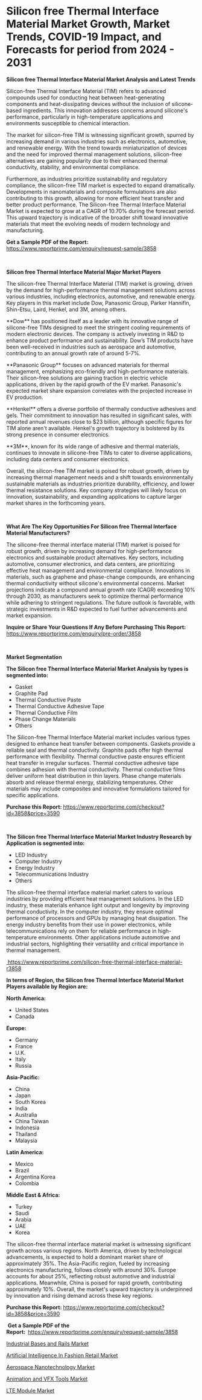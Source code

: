 <p><h1>Silicon free Thermal Interface Material Market Growth, Market Trends, COVID-19 Impact, and Forecasts for period from 2024 - 2031</h1></p><p><strong>Silicon free Thermal Interface Material Market Analysis and Latest Trends</strong></p>
<p><p>Silicon-free Thermal Interface Material (TIM) refers to advanced compounds used for conducting heat between heat-generating components and heat-dissipating devices without the inclusion of silicone-based ingredients. This innovation addresses concerns around silicone's performance, particularly in high-temperature applications and environments susceptible to chemical interaction. </p><p>The market for silicon-free TIM is witnessing significant growth, spurred by increasing demand in various industries such as electronics, automotive, and renewable energy. With the trend towards miniaturization of devices and the need for improved thermal management solutions, silicon-free alternatives are gaining popularity due to their enhanced thermal conductivity, stability, and environmental compliance. </p><p>Furthermore, as industries prioritize sustainability and regulatory compliance, the silicon-free TIM market is expected to expand dramatically. Developments in nanomaterials and composite formulations are also contributing to this growth, allowing for more efficient heat transfer and better product performance. The Silicon-free Thermal Interface Material Market is expected to grow at a CAGR of 10.70% during the forecast period. This upward trajectory is indicative of the broader shift toward innovative materials that meet the evolving needs of modern technology and manufacturing.</p></p>
<p><strong>Get a Sample PDF of the Report:&nbsp;</strong> <a href="https://www.reportprime.com/enquiry/request-sample/3858">https://www.reportprime.com/enquiry/request-sample/3858</a></p>
<p>&nbsp;</p>
<p><strong>Silicon free Thermal Interface Material Major Market Players</strong></p>
<p><p>The silicon-free Thermal Interface Material (TIM) market is growing, driven by the demand for high-performance thermal management solutions across various industries, including electronics, automotive, and renewable energy. Key players in this market include Dow, Panasonic Group, Parker Hannifin, Shin-Etsu, Laird, Henkel, and 3M, among others.</p><p>**Dow** has positioned itself as a leader with its innovative range of silicone-free TIMs designed to meet the stringent cooling requirements of modern electronic devices. The company is actively investing in R&D to enhance product performance and sustainability. Dow’s TIM products have been well-received in industries such as aerospace and automotive, contributing to an annual growth rate of around 5-7%.</p><p>**Panasonic Group** focuses on advanced materials for thermal management, emphasizing eco-friendly and high-performance materials. Their silicon-free solutions are gaining traction in electric vehicle applications, driven by the rapid growth of the EV market. Panasonic's expected market share expansion correlates with the projected increase in EV production.</p><p>**Henkel** offers a diverse portfolio of thermally conductive adhesives and gels. Their commitment to innovation has resulted in significant sales, with reported annual revenues close to $23 billion, although specific figures for TIM alone aren't available. Henkel's growth trajectory is bolstered by its strong presence in consumer electronics.</p><p>**3M**, known for its wide range of adhesive and thermal materials, continues to innovate in silicone-free TIMs to cater to diverse applications, including data centers and consumer electronics.</p><p>Overall, the silicon-free TIM market is poised for robust growth, driven by increasing thermal management needs and a shift towards environmentally sustainable materials as industries prioritize durability, efficiency, and lower thermal resistance solutions. Key company strategies will likely focus on innovation, sustainability, and expanding applications to capture larger market shares in the forthcoming years.</p></p>
<p>&nbsp;</p>
<p><strong>What Are The Key Opportunities For Silicon free Thermal Interface Material Manufacturers?</strong></p>
<p><p>The silicone-free thermal interface material (TIM) market is poised for robust growth, driven by increasing demand for high-performance electronics and sustainable product alternatives. Key sectors, including automotive, consumer electronics, and data centers, are prioritizing effective heat management and environmental compliance. Innovations in materials, such as graphene and phase-change compounds, are enhancing thermal conductivity without silicone's environmental concerns. Market projections indicate a compound annual growth rate (CAGR) exceeding 10% through 2030, as manufacturers seek to optimize thermal performance while adhering to stringent regulations. The future outlook is favorable, with strategic investments in R&D expected to fuel further advancements and market expansion.</p></p>
<p><strong>Inquire or Share Your Questions If Any Before Purchasing This Report:</strong> <a href="https://www.reportprime.com/enquiry/pre-order/3858">https://www.reportprime.com/enquiry/pre-order/3858</a></p>
<p>&nbsp;</p>
<p><strong>Market Segmentation</strong></p>
<p><strong>The Silicon free Thermal Interface Material Market Analysis by types is segmented into:</strong></p>
<p><ul><li>Gasket</li><li>Graphite Pad</li><li>Thermal Conductive Paste</li><li>Thermal Conductive Adhesive Tape</li><li>Thermal Conductive Film</li><li>Phase Change Materials</li><li>Others</li></ul></p>
<p><p>The Silicon-free Thermal Interface Material market includes various types designed to enhance heat transfer between components. Gaskets provide a reliable seal and thermal conductivity. Graphite pads offer high thermal performance with flexibility. Thermal conductive paste ensures efficient heat transfer in irregular surfaces. Thermal conductive adhesive tape combines adhesion with thermal conductivity. Thermal conductive films deliver uniform heat distribution in thin layers. Phase change materials absorb and release thermal energy, stabilizing temperatures. Other materials may include composites and innovative formulations tailored for specific applications.</p></p>
<p><strong>Purchase this Report:&nbsp;</strong><a href="https://www.reportprime.com/checkout?id=3858&price=3590">https://www.reportprime.com/checkout?id=3858&price=3590</a></p>
<p>&nbsp;</p>
<p><strong>The Silicon free Thermal Interface Material Market Industry Research by Application is segmented into:</strong></p>
<p><ul><li>LED Industry</li><li>Computer Industry</li><li>Energy Industry</li><li>Telecommunications Industry</li><li>Others</li></ul></p>
<p><p>The silicon-free thermal interface material market caters to various industries by providing efficient heat management solutions. In the LED industry, these materials enhance light output and longevity by improving thermal conductivity. In the computer industry, they ensure optimal performance of processors and GPUs by managing heat dissipation. The energy industry benefits from their use in power electronics, while telecommunications rely on them for reliable performance in high-temperature environments. Other applications include automotive and industrial sectors, highlighting their versatility and critical importance in thermal management.</p></p>
<p><a href="https://www.reportprime.com/silicon-free-thermal-interface-material-r3858">&nbsp;https://www.reportprime.com/silicon-free-thermal-interface-material-r3858</a></p>
<p><strong>In terms of Region, the Silicon free Thermal Interface Material Market Players available by Region are:</strong></p>
<p>
    <p> <strong> North America: </strong>
        <ul>
            <li>United States</li>
            <li>Canada</li>
        </ul>
        </p> 
    <p> <strong> Europe: </strong>
        <ul>
            <li>Germany</li>
            <li>France</li>
            <li>U.K.</li>
            <li>Italy</li>
            <li>Russia</li>
        </ul>
        </p> 
    <p> <strong> Asia-Pacific: </strong>
        <ul>
            <li>China</li>
            <li>Japan</li>
            <li>South Korea</li>
            <li>India</li>
            <li>Australia</li>
            <li>China Taiwan</li>
            <li>Indonesia</li>
            <li>Thailand</li>
            <li>Malaysia</li>
        </ul>
        </p> 
    <p> <strong> Latin America: </strong>
        <ul>
            <li>Mexico</li>
            <li>Brazil</li>
            <li>Argentina Korea</li>
            <li>Colombia</li>
        </ul>
        </p> 
    <p> <strong> Middle East & Africa: </strong>
        <ul>
            <li>Turkey</li>
            <li>Saudi</li>
            <li>Arabia</li>
            <li>UAE</li>
            <li>Korea</li>
        </ul>
    </p>
    </p>
<p><p>The silicon-free thermal interface material market is witnessing significant growth across various regions. North America, driven by technological advancements, is expected to hold a dominant market share of approximately 35%. The Asia-Pacific region, fueled by increasing electronics manufacturing, follows closely with around 30%. Europe accounts for about 25%, reflecting robust automotive and industrial applications. Meanwhile, China is poised for rapid growth, contributing approximately 10%. Overall, the market's upward trajectory is underpinned by innovation and rising demand across these key regions.</p></p>
<p><strong>Purchase this Report: </strong><a href="https://www.reportprime.com/checkout?id=3858&price=3590">https://www.reportprime.com/checkout?id=3858&price=3590</a></p>
<p>&nbsp;<strong>Get a Sample PDF of the Report:&nbsp;&nbsp;</strong><a href="https://www.reportprime.com/enquiry/request-sample/3858">https://www.reportprime.com/enquiry/request-sample/3858</a></p>
<p><strong></strong></p>
<p><p><a href="https://issuu.com/reportprime-2/docs/industrial-bases-and-rails-market-s_a3d03befc137a4">Industrial Bases and Rails Market</a></p><p><a href="https://www.linkedin.com/pulse/market-trends-global-artificial-intelligence-fashion-retail-fplbe?trackingId=gSaYqdC1SuW7OY%2BYAiekng%3D%3D">Artificial Intelligence In Fashion Retail Market</a></p><p><a href="https://www.linkedin.com/pulse/market-forecasting-change-global-aerospace-nanotechnology-ggaue?trackingId=SfiKMYELS5aQemJlSy%2BlTg%3D%3D">Aerospace Nanotechnology Market</a></p><p><a href="https://issuu.com/reportprime-2/docs/animation-and-vfx-tools-market-size_7487004a5f9dd2">Animation and VFX Tools Market</a></p><p><a href="https://www.linkedin.com/pulse/global-lte-module-market-analysis-key-trends-future-projections-4c12e?trackingId=HyeEOu8VQgGVCJuGJkLgPw%3D%3D">LTE Module Market</a></p></p>
